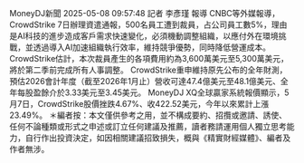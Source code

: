MoneyDJ新聞 2025-05-08 09:57:48 記者 李彥瑾 報導
CNBC等外媒報導，CrowdStrike 7日辦理資遣通報，500名員工遭到裁員，占公司員工數5%，理由是AI科技的進步造成客戶需求快速變化，必須機動調整組織，以應付外在環境挑戰，並透過導入AI加速組織執行效率，維持競爭優勢，同時降低營運成本。
CrowdStrike估計，本次裁員產生的各項費用約為3,600萬美元至5,300萬美元，將於第二季前完成所有人事調整。
CrowdStrike重申維持原先公布的全年財測，預估2026會計年度（截至2026年1月止）營收可達47.4億美元至48.1億美元、全年每股盈餘介於3.33美元至3.45美元。
MoneyDJ XQ全球贏家系統報價顯示，5月7日，CrowdStrike股價挫跌4.67%、收422.52美元，今年以來累計上漲23.49%。
＊編者按：本文僅供參考之用，並不構成要約、招攬或邀請、誘使、任何不論種類或形式之申述或訂立任何建議及推薦，讀者務請運用個人獨立思考能力，自行作出投資決定，如因相關建議招致損失，概與《精實財經媒體》、編者及作者無涉。